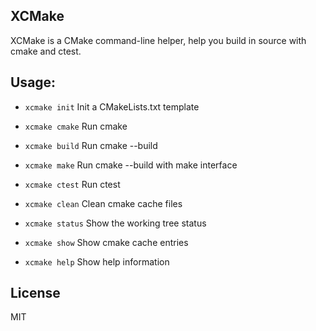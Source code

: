 ## XCMake
XCMake is a CMake command-line helper, help you build in source with cmake and ctest.

## Usage:
* `xcmake init` Init a CMakeLists.txt template

* `xcmake cmake` Run cmake

* `xcmake build` Run cmake --build

* `xcmake make` Run cmake --build with make interface

* `xcmake ctest` Run ctest

* `xcmake clean` Clean cmake cache files

* `xcmake status` Show the working tree status

* `xcmake show` Show cmake cache entries

* `xcmake help` Show help information

## License
MIT

